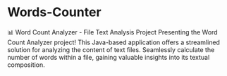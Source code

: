 # Words-Counter
📊 Word Count Analyzer - File Text Analysis Project  Presenting the Word Count Analyzer project! This Java-based application offers a streamlined solution for analyzing the content of text files. Seamlessly calculate the number of words within a file, gaining valuable insights into its textual composition. 
